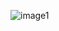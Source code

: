 ![image1](https://github.com/januarmaksum/react-native-search-jobs/assets/16111179/986a62f8-f610-4679-b037-f7157174c596)
